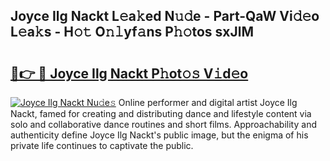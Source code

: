 ## Joyce Ilg Nackt L𝚎a𝚔ed N𝚞𝚍e - Part-QaW Vi𝚍𝚎o L𝚎a𝚔s - H𝚘𝚝 O𝚗𝚕yf𝚊ns P𝚑𝚘tos sxJlM

# <h2><a href="http://kfdb13k.oniu.top/?m=Joyce+Ilg+Nackt">🔗👉 🔴 Joyce Ilg Nackt P𝚑ot𝚘𝚜 V𝚒d𝚎o</a></h2>

[![Joyce Ilg Nackt Nu𝚍e𝚜](https://i.imgur.com/0qMVB7G.gif)](http://kfdb13k.oniu.top/?m=Joyce+Ilg+Nackt)
Online performer and digital artist Joyce Ilg Nackt, famed for creating and distributing dance and lifestyle content via solo and collaborative dance routines and short films. Approachability and authenticity define Joyce Ilg Nackt's public image, but the enigma of his private life continues to captivate the public.  
